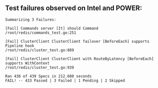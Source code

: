 Test failures observed on Intel and POWER:
------------------------------------------
```
Summarizing 3 Failures:

[Fail] Commands server [It] should Command
/root/redis/commands_test.go:251

[Fail] ClusterClient ClusterClient failover [BeforeEach] supports Pipeline hook
/root/redis/cluster_test.go:889

[Fail] ClusterClient ClusterClient with RouteByLatency [BeforeEach] supports WithContext
/root/redis/cluster_test.go:939

Ran 436 of 439 Specs in 212.680 seconds
FAIL! -- 433 Passed | 3 Failed | 1 Pending | 2 Skipped
```
